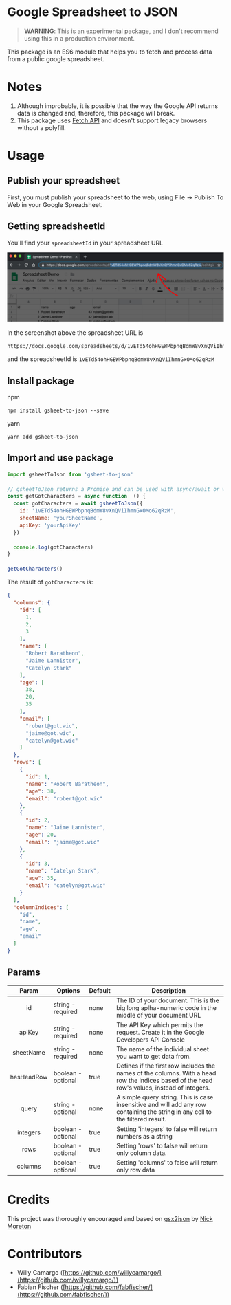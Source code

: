 # Google Spreadsheet to JSON
> **WARNING**: This is an experimental package, and I don't recommend using this in a production environment.

This package is an ES6 module that helps you to fetch and process data from a public google spreadsheet.

# Notes
1. Although improbable, it is possible that the way the Google API returns data is changed and, therefore, this package will break.
2. This package uses [Fetch API](https://developer.mozilla.org/en-US/docs/Web/API/Fetch_API) and doesn't support legacy browsers without a polyfill.

# Usage

## Publish your spreadsheet
First, you must publish your spreadsheet to the web, using File -> Publish To Web in your Google Spreadsheet.

## Getting spreadsheetId
You'll find your `spreadsheetId` in your spreadsheet URL

![Spreadsheet screenshot with spreadsheet id highlighted](./spreadsheet-id.jpg)

In the screenshot above the spreadsheet URL is
```
https://docs.google.com/spreadsheets/d/1vETd54ohHGEWPbpnqBdmW8vXnQViIhmnGxOMo62qRzM/edit#gid=0
```

and the spreadsheetId is `1vETd54ohHGEWPbpnqBdmW8vXnQViIhmnGxOMo62qRzM`

## Install package
npm
```shell
npm install gsheet-to-json --save
```

yarn
```shell
yarn add gsheet-to-json
```

## Import and use package
```js
import gsheetToJson from 'gsheet-to-json'

// gsheetToJson returns a Promise and can be used with async/await or with then/catch callbacks
const getGotCharacters = async function  () {
  const gotCharacters = await gsheetToJson({
    id: '1vETd54ohHGEWPbpnqBdmW8vXnQViIhmnGxOMo62qRzM',
    sheetName: 'yourSheetName',
    apiKey: 'yourApiKey'
  })

  console.log(gotCharacters)
}

getGotCharacters()
```

The result of `gotCharacters` is:
```json
{
  "columns": {
    "id": [
      1,
      2,
      3
    ],
    "name": [
      "Robert Baratheon",
      "Jaime Lannister",
      "Catelyn Stark"
    ],
    "age": [
      38,
      20,
      35
    ],
    "email": [
      "robert@got.wic",
      "jaime@got.wic",
      "catelyn@got.wic"
    ]
  },
  "rows": [
    {
      "id": 1,
      "name": "Robert Baratheon",
      "age": 38,
      "email": "robert@got.wic"
    },
    {
      "id": 2,
      "name": "Jaime Lannister",
      "age": 20,
      "email": "jaime@got.wic"
    },
    {
      "id": 3,
      "name": "Catelyn Stark",
      "age": 35,
      "email": "catelyn@got.wic"
    }
  ],
  "columnIndices": [
    "id",
    "name",
    "age",
    "email"
  ]
}
```

## Params

|   Param  | Options            | Default | Description                                                                                                                                                    |
|:--------:|--------------------|---------|----------------------------------------------------------------------------------------------------------------------------------------------------------------|
| id       | string - required  | none    | The ID of your document. This is the big long aplha-numeric code in the middle of your document URL                                                            |
| apiKey       | string - required  | none    | The API Key which permits the request. Create it in the Google Developers API Console |
| sheetName    | string - required  | none       | The name of the individual sheet you want to get data from. |
| hasHeadRow    | boolean - optional  | true       | Defines if the first row includes the names of the columns. With a head row the indices based of the head row's values, instead of integers.  |
| query    | string - optional  | none    | A simple query string. This is case insensitive and will add any row containing the string in any cell to the filtered result.                                 |
| integers | boolean - optional | true    | Setting 'integers' to false will return numbers as a string                                                                                                    |
| rows     | boolean - optional | true    | Setting 'rows' to false will return only column data.                                                                                                          |
| columns  | boolean - optional | true    | Setting 'columns' to false will return only row data                                                           

# Credits
This project was thoroughly encouraged and based on [gsx2json](https://github.com/55sketch/gsx2json) by [Nick Moreton](https://github.com/55sketch)

# Contributors

- Willy Camargo ([https://github.com/willycamargo/](https://github.com/willycamargo/))
- Fabian Fischer ([https://github.com/fabfischer/](https://github.com/fabfischer/))
